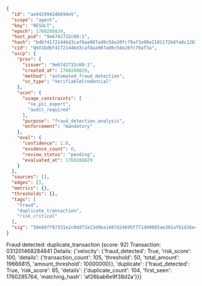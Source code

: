 ```json
{
  "id": "ae9429942d6694e5",
  "scope": "agent",
  "key": "RESULT",
  "epoch": 1760288829,
  "host_pid": "9e6742732c60:1",
  "hash": "bdbf41721446d3caf8aa907ad0c58e20fc79af3a99e2181172b8fa8c126780a9",
  "cid": "QmV1bdbf41721446d3caf8aa907ad0c58e20fc79af3a",
  "aicp": {
    "prov": {
      "issuer": "9e6742732c60:1",
      "created_at": 1760288829,
      "method": "automated_fraud_detection",
      "vc_type": "VerifiableCredential"
    },
    "ucon": {
      "usage_constraints": [
        "no_pii_export",
        "audit_required"
      ],
      "purpose": "fraud_detection_analysis",
      "enforcement": "mandatory"
    },
    "eval": {
      "confidence": 1.0,
      "evidence_count": 0,
      "review_status": "pending",
      "evaluated_at": 1760288829
    }
  },
  "sources": [],
  "edges": [],
  "metrics": {},
  "thresholds": {},
  "tags": [
    "fraud",
    "duplicate_transaction",
    "risk_critical"
  ],
  "sig": "58e68ff97331e2c0dd73a13d9ba1487d24695f771d40005ae301af61d26e4807"
}
```

Fraud detected: duplicate_transaction (score: 92)
Transaction: 031201468284841
Details: {'velocity': {'fraud_detected': True, 'risk_score': 100, 'details': {'transaction_count': 105, 'threshold': 50, 'total_amount': 19666815, 'amount_threshold': 10000000}}, 'duplicate': {'fraud_detected': True, 'risk_score': 85, 'details': {'duplicate_count': 104, 'first_seen': 1760285764, 'matching_hash': 'af26bab6e9f38d2a'}}}